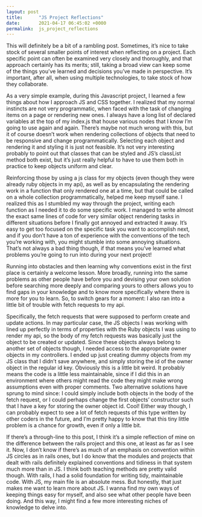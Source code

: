 ```yaml
---
layout: post
title:      "JS Project Reflections"
date:       2021-04-17 06:45:02 +0000
permalink:  js_project_reflections
---
```



This will definitely be a bit of a rambling post. Sometimes, it’s nice to take stock of several smaller points of interest when reflecting on a project. Each specific point can often be examined very closely and thoroughly, and that approach certainly has its merits; still, taking a broad view can keep some of the things you’ve learned and decisions you’ve made in perspective. It’s important, after all, when using multiple technologies, to take stock of how they collaborate.

As a very simple example, during this Javascript project, I learned a few things about how I approach JS and CSS together. I realized that my normal instincts are not very programmatic, when faced with the task of changing items on a page or rendering new ones. I always have a long list of declared variables at the top of my index.js that house various nodes that I know I’m going to use again and again. There’s maybe not much wrong with this, but it of course doesn’t work when rendering collections of objects that need to be responsive and change programmatically. Selecting each object and rendering it and styling it is just not feasible. It’s not very interesting probably to point out that classes that can be styled and JS’s classList method both exist, but it’s just really helpful to have to use them both in practice to keep objects uniform and clear. 

Reinforcing those by using a js class for my objects (even though they were already ruby objects in my api), as well as by encapsulating the rendering work in a function that only rendered one at a time, but that could be called on a whole collection programmatically, helped me keep myself sane. I realized this as I stumbled my way through the project, writing each function as I needed it to do some specific work. I managed to write almost the exact same lines of code for very similar object rendering tasks in different situations before I finally got annoyed and extracted it away. It’s easy to get too focused on the specific task you want to accomplish next, and if you don’t have a ton of experience with the conventions of the tech you’re working with, you might stumble into some annoying situations. That’s not always a bad thing though, if that means you’ve learned what problems you’re going to run into during your next project! 

Running into obstacles and then learning why conventions exist in the first place is certainly a welcome lesson. More broadly, running into the same problems as other people have before you and devising your own solution before searching more deeply and comparing yours to others allows you to find gaps in your knowledge and to know more specifically where there is more for you to learn. So, to switch gears for a moment: I also ran into a little bit of trouble with fetch requests to my api. 

Specifically, the fetch requests that were supposed to perform create and update actions. In may particular case, the JS objects I was working with lined up perfectly in terms of properties with the Ruby objects I was using to render my api, so the body of my fetch requests was basically just the object to be created or updated. Since these objects always belong to another set of objects though, I needed access to the appropriate owner objects in my controllers. I ended up just creating dummy objects from my JS class that I didn’t save anywhere, and simply storing the id of the owner object in the regular id key. Obviously this is a little bit weird. It probably means the code is a little less maintainable, since if I did this in an environment where others might read the code they might make wrong assumptions even with proper comments. Two alternative solutions have sprung to mind since: I could simply include both objects in the body of the fetch request, or I could perhaps change the first objects’ constructor such that I have a key for storing the owner object id. Cool! Either way though, I can probably expect to see a lot of fetch requests of this type written by other coders in the future, and I’m pretty happy to know that this tiny little problem is a chance for growth, even if only a little bit.

If there’s a through-line to this post, I think it’s a simple reflection of mine on the difference between the rails project and this one, at least as far as I see it. Now, I don’t know if there’s as much of an emphasis on convention within JS circles as in rails ones, but I do know that the modules and projects that dealt with rails definitely explained conventions and tidiness in that system much more than in JS. I think both teaching methods are pretty valid though. With rails, I had a solid foundation for writing tidy, maintainable code. With JS, my main file is an absolute mess. But honestly, that just makes me want to learn more about JS. I wanna find my own ways of keeping things easy for myself, and also see what other people have been doing. And this way, I might find a few more interesting niches of knowledge to delve into.
